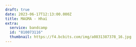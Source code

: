 ```yaml
---
draft: true
date: 2023-06-17T12:13:00.000Z
title: MAGMA - Hhaï
extra:
  service: bandcamp
  id: "810073116"
  thumbnail: https://f4.bcbits.com/img/a0831387378_16.jpg
---
```

